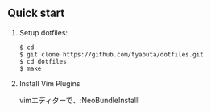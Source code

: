 
## Quick start

1. Setup dotfiles:

    ```
    $ cd
    $ git clone https://github.com/tyabuta/dotfiles.git
    $ cd dotfiles
    $ make
    ```
2. Install Vim Plugins

    vimエディターで、:NeoBundleInstall!
